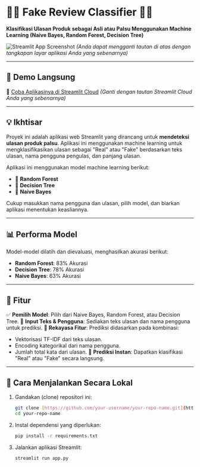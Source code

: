 # 🕵️‍♂️ Fake Review Classifier 🕵️‍♀️
**Klasifikasi Ulasan Produk sebagai Asli atau Palsu Menggunakan Machine Learning (Naive Bayes, Random Forest, Decision Tree)**

![Streamlit App Screenshot](https://raw.githubusercontent.com/your-username/your-repo/main/assets/Screenshot.png)
*(Anda dapat mengganti tautan di atas dengan tangkapan layar aplikasi Anda yang sebenarnya)*

---

## 🚀 Demo Langsung
🔗 [Coba Aplikasinya di Streamlit Cloud](https://fake-review-classifier.streamlit.app/)
*(Ganti dengan tautan Streamlit Cloud Anda yang sebenarnya)*

---

## 💡 Ikhtisar
Proyek ini adalah aplikasi web Streamlit yang dirancang untuk **mendeteksi ulasan produk palsu**. Aplikasi ini menggunakan machine learning untuk mengklasifikasikan ulasan sebagai "Real" atau "Fake" berdasarkan teks ulasan, nama pengguna pengulas, dan panjang ulasan.

Aplikasi ini menggunakan model machine learning berikut:
- 🌳 **Random Forest**
- 🌲 **Decision Tree**
- 🧠 **Naive Bayes**

Cukup masukkan nama pengguna dan ulasan, pilih model, dan biarkan aplikasi menentukan keasliannya.

---

## 📊 Performa Model
Model-model dilatih dan dievaluasi, menghasilkan akurasi berikut:
- **Random Forest**: 83% Akurasi
- **Decision Tree**: 78% Akurasi
- **Naive Bayes**: 63% Akurasi

---

## 🧠 Fitur
✅ **Pemilih Model**: Pilih dari Naive Bayes, Random Forest, atau Decision Tree.
📝 **Input Teks & Pengguna**: Sediakan teks ulasan dan nama pengguna untuk prediksi.
🤖 **Rekayasa Fitur**: Prediksi didasarkan pada kombinasi:
  - Vektorisasi TF-IDF dari teks ulasan.
  - Encoding kategorikal dari nama pengguna.
  - Jumlah total kata dari ulasan.
🔮 **Prediksi Instan**: Dapatkan klasifikasi "Real" atau "Fake" secara langsung.

---

## 📁 Cara Menjalankan Secara Lokal

1.  Gandakan (clone) repositori ini:
    ```bash
    git clone [https://github.com/your-username/your-repo-name.git](https://github.com/your-username/your-repo-name.git)
    cd your-repo-name
    ```

2.  Instal dependensi yang diperlukan:
    ```bash
    pip install -r requirements.txt
    ```

3.  Jalankan aplikasi Streamlit:
    ```bash
    streamlit run app.py
    ```
